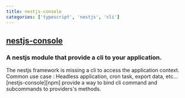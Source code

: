 ```yaml
---
title: nestjs-console
categories: ['typescript', 'nestjs', 'cli']
---
```

## [nestjs-console](https://github.com/Pop-Code/nestjs-console)

### A nestjs module that provide a cli to your application.


The nestjs framework is missing a cli to access the application context.  
Common use case : Headless application, cron task, export data, etc...
[nestjs-console][npm] provide a way to bind cli command and subcommands to providers's methods.
